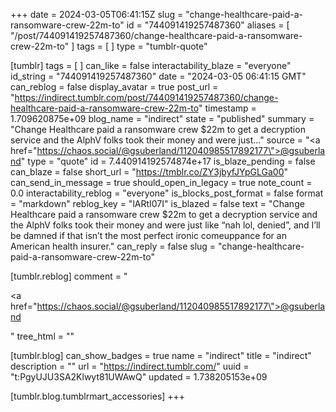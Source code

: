 +++
date = 2024-03-05T06:41:15Z
slug = "change-healthcare-paid-a-ransomware-crew-22m-to"
id = "744091419257487360"
aliases = [ "/post/744091419257487360/change-healthcare-paid-a-ransomware-crew-22m-to" ]
tags = [ ]
type = "tumblr-quote"

[tumblr]
tags = [ ]
can_like = false
interactability_blaze = "everyone"
id_string = "744091419257487360"
date = "2024-03-05 06:41:15 GMT"
can_reblog = false
display_avatar = true
post_url = "https://indirect.tumblr.com/post/744091419257487360/change-healthcare-paid-a-ransomware-crew-22m-to"
timestamp = 1.709620875e+09
blog_name = "indirect"
state = "published"
summary = "Change Healthcare paid a ransomware crew $22m to get a decryption service and the AlphV folks took their money and were just..."
source = "<a href=\"https://chaos.social/@gsuberland/112040985517892177\">@gsuberland</a>"
type = "quote"
id = 7.440914192574874e+17
is_blaze_pending = false
can_blaze = false
short_url = "https://tmblr.co/ZY3jbyfJYpGLGa00"
can_send_in_message = true
should_open_in_legacy = true
note_count = 0.0
interactability_reblog = "everyone"
is_blocks_post_format = false
format = "markdown"
reblog_key = "lARtI07I"
is_blazed = false
text = "Change Healthcare paid a ransomware crew $22m to get a decryption service and the AlphV folks took their money and were just like &ldquo;nah lol, denied&rdquo;, and I&rsquo;ll be damned if that isn&rsquo;t the most perfect ironic comeuppance for an American health insurer."
can_reply = false
slug = "change-healthcare-paid-a-ransomware-crew-22m-to"

[tumblr.reblog]
comment = "<p><a href=\"https://chaos.social/@gsuberland/112040985517892177\">@gsuberland</a></p>"
tree_html = ""

[tumblr.blog]
can_show_badges = true
name = "indirect"
title = "indirect"
description = ""
url = "https://indirect.tumblr.com/"
uuid = "t:PgyUJU3SA2Klwyt81UWAwQ"
updated = 1.738205153e+09

[tumblr.blog.tumblrmart_accessories]
+++

